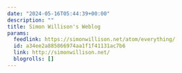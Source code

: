 ```yaml
---
date: "2024-05-16T05:44:39+00:00"
description: ""
title: Simon Willison's Weblog
params:
  feedlink: https://simonwillison.net/atom/everything/
  id: a34ee2a885866974aa1f1f41131ac7b6
  link: http://simonwillison.net/
  blogrolls: []
---
```

